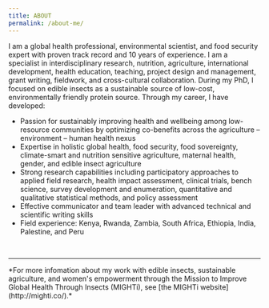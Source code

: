 ```yaml
---
title: ABOUT
permalink: /about-me/
---
```


I am a global health professional, environmental scientist, and food security expert with proven track record and 10 years of experience. I am a specialist in interdisciplinary research, nutrition, agriculture, international development, health education, teaching, project design and management, grant writing, fieldwork, and cross-cultural collaboration.  During my PhD, I focused on edible insects as a sustainable source of low-cost, environmentally friendly protein source.  Through my career, I have developed:
- Passion for sustainably improving health and wellbeing among low-resource communities by optimizing co-benefits across the agriculture – environment – human health nexus 
- Expertise in holistic global health, food security, food sovereignty, climate-smart and nutrition sensitive agriculture, maternal health, gender, and edible insect agriculture
- Strong research capabilities including participatory approaches to applied field research, health impact assessment, clinical trials, bench science, survey development and enumeration, quantitative and qualitative statistical methods, and policy assessment 
- Effective communicator and team leader with advanced technical and scientific writing skills
- Field experience: Kenya, Rwanda, Zambia, South Africa, Ethiopia, India, Palestine, and Peru
<br>

<hr>
*For more infomation about my work with edible insects, sustainable agriculture, and women's empowerment through the Mission to Improve Global Health Through Insects (MIGHTi), see [the MIGHTi website](http://mighti.co/).*
